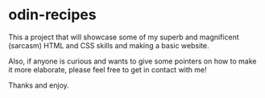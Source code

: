 # odin-recipes

This a project that will showcase some of my superb and magnificent (sarcasm) HTML and CSS skills and making a basic website.

Also, if anyone is curious and wants to give some pointers on how to make it more elaborate, please feel free to get in contact with me!

Thanks and enjoy.


